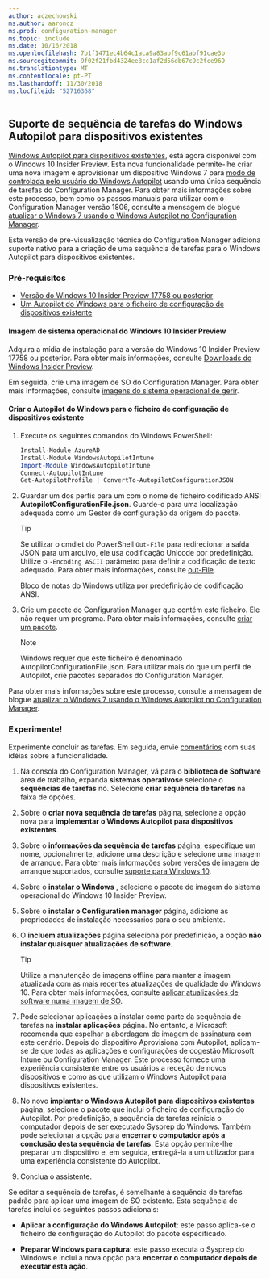 ```yaml
---
author: aczechowski
ms.author: aaroncz
ms.prod: configuration-manager
ms.topic: include
ms.date: 10/16/2018
ms.openlocfilehash: 7b1f1471ec4b64c1aca9a83abf9c61abf91cae3b
ms.sourcegitcommit: 9f02f21fbd4324ee8cc1af2d56db67c9c2fce969
ms.translationtype: MT
ms.contentlocale: pt-PT
ms.lasthandoff: 11/30/2018
ms.locfileid: "52716368"
---
```

## <a name="bkmk_autopilot"></a> Suporte de sequência de tarefas do Windows Autopilot para dispositivos existentes
<!--1358333-->

[Windows Autopilot para dispositivos existentes](https://techcommunity.microsoft.com/t5/Windows-IT-Pro-Blog/New-Windows-Autopilot-capabilities-and-expanded-partner-support/ba-p/260430), está agora disponível com o Windows 10 Insider Preview. Esta nova funcionalidade permite-lhe criar uma nova imagem e aprovisionar um dispositivo Windows 7 para [modo de controlada pelo usuário do Windows Autopilot](https://docs.microsoft.com/windows/deployment/windows-autopilot/user-driven) usando uma única sequência de tarefas do Configuration Manager. Para obter mais informações sobre este processo, bem como os passos manuais para utilizar com o Configuration Manager versão 1806, consulte a mensagem de blogue [atualizar o Windows 7 usando o Windows Autopilot no Configuration Manager](https://techcommunity.microsoft.com/t5/Windows-IT-Pro-Blog/Upgrade-Windows-7-using-Windows-Autopilot-in-Configuration/ba-p/267747). 

Esta versão de pré-visualização técnica do Configuration Manager adiciona suporte nativo para a criação de uma sequência de tarefas para o Windows Autopilot para dispositivos existentes. 


### <a name="prerequisites"></a>Pré-requisitos

- [Versão do Windows 10 Insider Preview 17758 ou posterior](#bkmk_autopilot-image)  
- [Um Autopilot do Windows para o ficheiro de configuração de dispositivos existente](#bkmk_autopilot-json)  

#### <a name="bkmk_autopilot-image"></a> Imagem de sistema operacional do Windows 10 Insider Preview
Adquira a mídia de instalação para a versão do Windows 10 Insider Preview 17758 ou posterior. Para obter mais informações, consulte [Downloads do Windows Insider Preview](https://www.microsoft.com/software-download/windowsinsiderpreviewadvanced).  

Em seguida, crie uma imagem de SO do Configuration Manager. Para obter mais informações, consulte [imagens do sistema operacional de gerir](/sccm/osd/get-started/manage-operating-system-images).

#### <a name="bkmk_autopilot-json"></a> Criar o Autopilot do Windows para o ficheiro de configuração de dispositivos existente
1. Execute os seguintes comandos do Windows PowerShell:  

    ``` PowerShell  
    Install-Module AzureAD
    Install-Module WindowsAutopilotIntune 
    Import-Module WindowsAutopilotIntune 
    Connect-AutopilotIntune 
    Get-AutopilotProfile | ConvertTo-AutopilotConfigurationJSON 
    ```  

2. Guardar um dos perfis para um com o nome de ficheiro codificado ANSI **AutopilotConfigurationFile.json**. Guarde-o para uma localização adequada como um Gestor de configuração da origem do pacote.  

    > [!Tip]  
    > Se utilizar o cmdlet do PowerShell `Out-File` para redirecionar a saída JSON para um arquivo, ele usa codificação Unicode por predefinição. Utilize o `-Encoding ASCII` parâmetro para definir a codificação de texto adequado. Para obter mais informações, consulte [out-File](https://docs.microsoft.com/powershell/module/microsoft.powershell.utility/out-file?view=powershell-6#optional-parameters).  
    > 
    > Bloco de notas do Windows utiliza por predefinição de codificação ANSI.  

3. Crie um pacote do Configuration Manager que contém este ficheiro. Ele não requer um programa. Para obter mais informações, consulte [criar um pacote](/sccm/apps/deploy-use/packages-and-programs#create-a-package-and-program).  

    > [!NOTE]  
    > Windows requer que este ficheiro é denominado AutopilotConfigurationFile.json. Para utilizar mais do que um perfil de Autopilot, crie pacotes separados do Configuration Manager.  

Para obter mais informações sobre este processo, consulte a mensagem de blogue [atualizar o Windows 7 usando o Windows Autopilot no Configuration Manager](https://techcommunity.microsoft.com/t5/Windows-IT-Pro-Blog/Upgrade-Windows-7-using-Windows-Autopilot-in-Configuration/ba-p/267747).


### <a name="try-it-out"></a>Experimente!

Experimente concluir as tarefas. Em seguida, envie [comentários](/sccm/core/understand/find-help#product-feedback) com suas idéias sobre a funcionalidade.

1. Na consola do Configuration Manager, vá para o **biblioteca de Software** área de trabalho, expanda **sistemas operativos**e selecione o **sequências de tarefas** nó. Selecione **criar sequência de tarefas** na faixa de opções.  

2. Sobre o **criar nova sequência de tarefas** página, selecione a opção nova para **implementar o Windows Autopilot para dispositivos existentes**.  

3. Sobre o **informações da sequência de tarefas** página, especifique um nome, opcionalmente, adicione uma descrição e selecione uma imagem de arranque. Para obter mais informações sobre versões de imagem de arranque suportados, consulte [suporte para Windows 10](/sccm/core/plan-design/configs/support-for-windows-10#windows-10-adk).  

4. Sobre o **instalar o Windows** , selecione o pacote de imagem do sistema operacional do Windows 10 Insider Preview.  

5. Sobre o **instalar o Configuration manager** página, adicione as propriedades de instalação necessários para o seu ambiente.  

6. O **incluem atualizações** página seleciona por predefinição, a opção **não instalar quaisquer atualizações de software**.  

    > [!Tip]  
    > Utilize a manutenção de imagens offline para manter a imagem atualizada com as mais recentes atualizações de qualidade do Windows 10. Para obter mais informações, consulte [aplicar atualizações de software numa imagem de SO](/sccm/osd/get-started/manage-operating-system-images#BKMK_OSImagesApplyUpdates).  

7. Pode selecionar aplicações a instalar como parte da sequência de tarefas na **instalar aplicações** página. No entanto, a Microsoft recomenda que espelhar a abordagem de imagem de assinatura com este cenário. Depois do dispositivo Aprovisiona com Autopilot, aplicam-se de que todas as aplicações e configurações de cogestão Microsoft Intune ou Configuration Manager. Este processo fornece uma experiência consistente entre os usuários a receção de novos dispositivos e como as que utilizam o Windows Autopilot para dispositivos existentes.  

8. No novo **implantar o Windows Autopilot para dispositivos existentes** página, selecione o pacote que inclui o ficheiro de configuração do Autopilot. Por predefinição, a sequência de tarefas reinicia o computador depois de ser executado Sysprep do Windows. Também pode selecionar a opção para **encerrar o computador após a conclusão desta sequência de tarefas**. Esta opção permite-lhe preparar um dispositivo e, em seguida, entregá-la a um utilizador para uma experiência consistente do Autopilot.  

9. Conclua o assistente.  

Se editar a sequência de tarefas, é semelhante à sequência de tarefas padrão para aplicar uma imagem de SO existente. Esta sequência de tarefas inclui os seguintes passos adicionais:  

- **Aplicar a configuração do Windows Autopilot**: este passo aplica-se o ficheiro de configuração do Autopilot do pacote especificado.  

- **Preparar Windows para captura**: este passo executa o Sysprep do Windows e inclui a nova opção para **encerrar o computador depois de executar esta ação**.  


